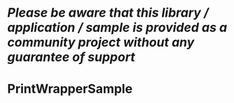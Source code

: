*Please be aware that this library / application / sample is provided as a community project without any guarantee of support*
=========================================================

# PrintWrapperSample

